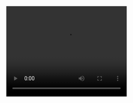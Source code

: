 <video width="320" height="240" controls>
  <source src="[movie.mp4](https://github.com/Alaasamy2023/Multi-vendor-store/raw/master/document_6014730252096375640.mp4)https://github.com/Alaasamy2023/Multi-vendor-store/raw/master/document_6014730252096375640.mp4" type="video/mp4">

Your browser does not support the video tag.
</video>
